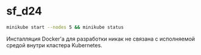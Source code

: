# sf_d24
```sh
minikube start --nodes 5 && minikube status 
```
Инсталляция Docker'а для разработки никак не связана с исполняемой средой внутри кластера Kubernetes. 
